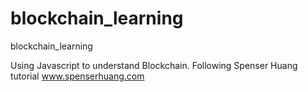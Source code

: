 # blockchain_learning
blockchain_learning


Using Javascript to understand Blockchain.
Following Spenser Huang tutorial
www.spenserhuang.com
